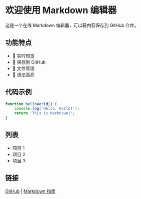 # 欢迎使用 Markdown 编辑器

这是一个在线 Markdown 编辑器，可以将内容保存到 GitHub 仓库。

## 功能特点

- 📝 实时预览
- 💾 保存到 GitHub
- 📁 文件管理
- 🎨 语法高亮

## 代码示例

```javascript
function helloWorld() {
    console.log('Hello, World!');
    return 'This is Markdown!';
}
```

## 列表

- 项目 1
- 项目 2
- 项目 3

## 链接

[GitHub](https://github.com) | [Markdown 指南](https://www.markdownguide.org/)
